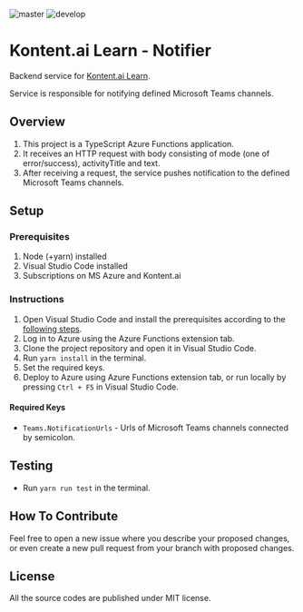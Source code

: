 ![master](https://github.com/Kontent-ai-Learn/kontent-ai-learn-notifier/actions/workflows/master_kcd-notifier-service-live-master.yml/badge.svg)
![develop](https://github.com/Kontent-ai-Learn/kontent-ai-learn-notifier/actions/workflows/develop_kcd-notifier-service-live-dev.yml/badge.svg)

# Kontent.ai Learn - Notifier

Backend service for [Kontent.ai Learn](https://kontent.ai/learn/).

Service is responsible for notifying defined Microsoft Teams channels.

## Overview

1. This project is a TypeScript Azure Functions application.
2. It receives an HTTP request with body consisting of mode (one of error/success), activityTitle and text.
3. After receiving a request, the service pushes notification to the defined Microsoft Teams channels.

## Setup

### Prerequisites

1. Node (+yarn) installed
2. Visual Studio Code installed
3. Subscriptions on MS Azure and Kontent.ai

### Instructions

1. Open Visual Studio Code and install the prerequisites according to the [following steps](https://code.visualstudio.com/tutorials/functions-extension/getting-started).
2. Log in to Azure using the Azure Functions extension tab.
3. Clone the project repository and open it in Visual Studio Code.
4. Run `yarn install` in the terminal.
5. Set the required keys.
6. Deploy to Azure using Azure Functions extension tab, or run locally by pressing `Ctrl + F5` in Visual Studio Code.

#### Required Keys

* `Teams.NotificationUrls` - Urls of Microsoft Teams channels connected by semicolon.

## Testing

* Run `yarn run test` in the terminal.

## How To Contribute

Feel free to open a new issue where you describe your proposed changes, or even create a new pull request from your branch with proposed changes.

## License

All the source codes are published under MIT license.
